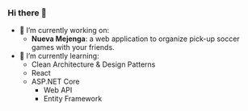 ### Hi there 👋

- 🔭 I’m currently working on:
  * **Nueva Mejenga**: a web application to organize pick-up soccer games with your friends.
- 🌱 I’m currently learning:
  * Clean Architecture & Design Patterns
  * React
  * ASP.NET Core
    * Web API
    * Entity Framework
